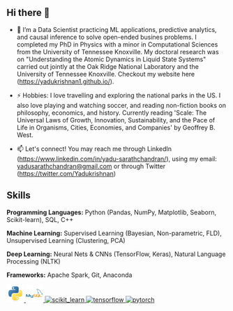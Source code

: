 ## Hi there 👋

- 🔭 I’m a Data Scientist practicing ML applications, predictive analytics, and causal inference to solve open-ended busines problems. I completed my PhD in Physics with a minor in Computational Sciences from the University of Tennessee Knoxville. My doctoral research was on "Understanding the Atomic Dynamics in Liquid State Systems" carried out jointly at the Oak Ridge National Laboratory and the University of Tennessee Knoxville. Checkout my website here (https://yadukrishnan1.github.io/).

- ⚡ Hobbies: I love travelling and exploring the national parks in the US. I also love playing and watching soccer, and reading non-fiction books on philosophy, economics, and history. Currently reading 'Scale: The Universal Laws of Growth, Innovation, Sustainability, and the Pace of Life in Organisms, Cities, Economies, and Companies' by Geoffrey B. West. 


- 📫 Let's connect! You may reach me through LinkedIn (https://www.linkedin.com/in/yadu-sarathchandran/), using my email: yadusarathchandran@gmail.com or through Twitter (https://twitter.com/Yadukrishnan)

<!--
**Yadukrishnan1/Yadukrishnan1** is a ✨ _special_ ✨ repository because its `README.md` (this file) appears on your GitHub profile.

Here are some ideas to get you started:

- 🔭 I’m currently working on ...
- 🌱 I’m currently learning ...
- 👯 I’m looking to collaborate on ...
- 🤔 I’m looking for help with ...
- 💬 Ask me about ...
- 📫 How to reach me: ...
- 😄 Pronouns: ...
- ⚡ Fun fact: ...
-->

## Skills

**Programming Languages:** Python (Pandas, NumPy, Matplotlib, Seaborn, Scikit-learn), SQL, C++

**Machine Learning:** Supervised Learning (Bayesian, Non-parametric, FLD), Unsupervised Learning (Clustering, PCA)

**Deep Learning:** Neural Nets & CNNs (TensorFlow, Keras), Natural Language Processing (NLTK)

**Frameworks:** Apache Spark, Git, Anaconda 

</a> <a href="https://www.python.org" target="_blank"> <img src="https://raw.githubusercontent.com/devicons/devicon/master/icons/python/python-original.svg" alt="python" width="40" height="40"/> 
</a> <a href="https://www.mysql.com/" target="_blank"> <img src="https://raw.githubusercontent.com/devicons/devicon/master/icons/mysql/mysql-original-wordmark.svg" alt="mysql" width="40" height="40"/> 
</a> <a href="https://scikit-learn.org/" target="_blank"> <img src="https://upload.wikimedia.org/wikipedia/commons/0/05/Scikit_learn_logo_small.svg" alt="scikit_learn" width="40" height="40"/> 
</a> <a href="https://www.tensorflow.org" target="_blank"> <img src="https://www.vectorlogo.zone/logos/tensorflow/tensorflow-icon.svg" alt="tensorflow" width="40" height="40"/>
</a> <a href="https://pytorch.org/" target="_blank"> <img src="https://www.vectorlogo.zone/logos/pytorch/pytorch-icon.svg" alt="pytorch" width="40" height="40"/> 

</a> 
</p>


